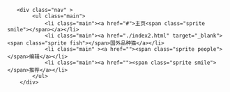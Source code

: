 
       <div class="nav" >
            <ul class="main">
                <li class="main"><a href="#">主页<span class="sprite smile"></span></a></li>
                <li class="main"><a href="./index2.html" target="_blank"><span class="sprite fish"></span>国外品种猫</a></li>
                <li class="main" ><a href=""><span class="sprite people"></span>编辑</a></li>
                <li class="main"><a href=""><span class="sprite smile"></span>推荐</a></li>
            </ul>
        </div>
            
       
